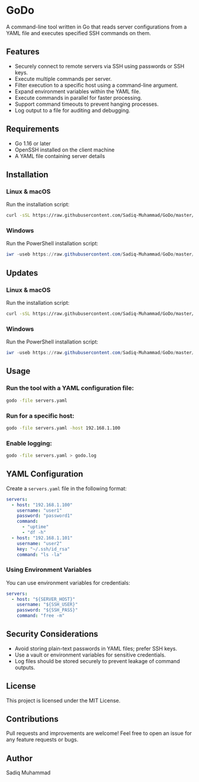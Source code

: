 # GoDo

A command-line tool written in Go that reads server configurations from a YAML file and executes specified SSH commands on them.

## Features
- Securely connect to remote servers via SSH using passwords or SSH keys.
- Execute multiple commands per server.
- Filter execution to a specific host using a command-line argument.
- Expand environment variables within the YAML file.
- Execute commands in parallel for faster processing.
- Support command timeouts to prevent hanging processes.
- Log output to a file for auditing and debugging.

## Requirements
- Go 1.16 or later
- OpenSSH installed on the client machine
- A YAML file containing server details

## Installation
### **Linux & macOS**
Run the installation script:
```sh
curl -sSL https://raw.githubusercontent.com/Sadiq-Muhammad/GoDo/master/install.sh | sudo bash
```

### **Windows**
Run the PowerShell installation script:
```powershell
iwr -useb https://raw.githubusercontent.com/Sadiq-Muhammad/GoDo/master/install.ps1 | iex
```

## Updates
### **Linux & macOS**
Run the installation script:
```sh
curl -sSL https://raw.githubusercontent.com/Sadiq-Muhammad/GoDo/master/update.sh | sudo bash
```

### **Windows**
Run the PowerShell installation script:
```powershell
iwr -useb https://raw.githubusercontent.com/Sadiq-Muhammad/GoDo/master/update.ps1 | iex
```

## Usage
### Run the tool with a YAML configuration file:
```sh
godo -file servers.yaml
```

### Run for a specific host:
```sh
godo -file servers.yaml -host 192.168.1.100
```

### Enable logging:
```sh
godo -file servers.yaml > godo.log
```

## YAML Configuration
Create a `servers.yaml` file in the following format:
```yaml
servers:
  - host: "192.168.1.100"
    username: "user1"
    password: "password1"
    command:
      - "uptime"
      - "df -h"
  - host: "192.168.1.101"
    username: "user2"
    key: "~/.ssh/id_rsa"
    command: "ls -la"
```

### Using Environment Variables
You can use environment variables for credentials:
```yaml
servers:
  - host: "${SERVER_HOST}"
    username: "${SSH_USER}"
    password: "${SSH_PASS}"
    command: "free -m"
```

## Security Considerations
- Avoid storing plain-text passwords in YAML files; prefer SSH keys.
- Use a vault or environment variables for sensitive credentials.
- Log files should be stored securely to prevent leakage of command outputs.

## License
This project is licensed under the MIT License.

## Contributions
Pull requests and improvements are welcome! Feel free to open an issue for any feature requests or bugs.

## Author
Sadiq Muhammad
